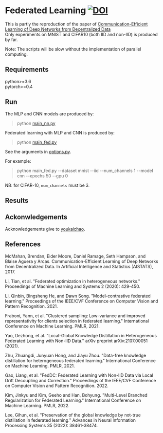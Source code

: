 # Federated Learning [![DOI](https://zenodo.org/badge/DOI/10.5281/zenodo.4321561.svg)](https://doi.org/10.5281/zenodo.4321561)

This is partly the reproduction of the paper of [Communication-Efficient Learning of Deep Networks from Decentralized Data](https://arxiv.org/abs/1602.05629)   
Only experiments on MNIST and CIFAR10 (both IID and non-IID) is produced by far.

Note: The scripts will be slow without the implementation of parallel computing. 

## Requirements
python>=3.6  
pytorch>=0.4

## Run

The MLP and CNN models are produced by:
> python [main_nn.py](main_nn.py)

Federated learning with MLP and CNN is produced by:
> python [main_fed.py](main_fed.py)

See the arguments in [options.py](utils/options.py). 

For example:
> python main_fed.py --dataset mnist --iid --num_channels 1 --model cnn --epochs 50 --gpu 0  

NB: for CIFAR-10, `num_channels` must be 3.

## Results


## Ackonwledgements
Acknowledgements give to [youkaichao](https://github.com/youkaichao).

## References
McMahan, Brendan, Eider Moore, Daniel Ramage, Seth Hampson, and Blaise Aguera y Arcas. Communication-Efficient Learning of Deep Networks from Decentralized Data. In Artificial Intelligence and Statistics (AISTATS), 2017.


Li, Tian, et al. "Federated optimization in heterogeneous networks." Proceedings of Machine Learning and Systems 2 (2020): 429-450.


Li, Qinbin, Bingsheng He, and Dawn Song. "Model-contrastive federated learning." Proceedings of the IEEE/CVF Conference on Computer Vision and Pattern Recognition. 2021.

Fraboni, Yann, et al. "Clustered sampling: Low-variance and improved representativity for clients selection in federated learning." International Conference on Machine Learning. PMLR, 2021.

Yao, Dezhong, et al. "Local-Global Knowledge Distillation in Heterogeneous Federated Learning with Non-IID Data." arXiv preprint arXiv:2107.00051 (2021).

Zhu, Zhuangdi, Junyuan Hong, and Jiayu Zhou. "Data-free knowledge distillation for heterogeneous federated learning." International Conference on Machine Learning. PMLR, 2021.

Gao, Liang, et al. "FedDC: Federated Learning with Non-IID Data via Local Drift Decoupling and Correction." Proceedings of the IEEE/CVF Conference on Computer Vision and Pattern Recognition. 2022.

Kim, Jinkyu and Kim, Geeho and Han, Bohyung. "Multi-Level Branched Regularization for Federated Learning." International Conference on Machine Learning. PMLR, 2022.

Lee, Gihun, et al. "Preservation of the global knowledge by not-true distillation in federated learning." Advances in Neural Information Processing Systems 35 (2022): 38461-38474.